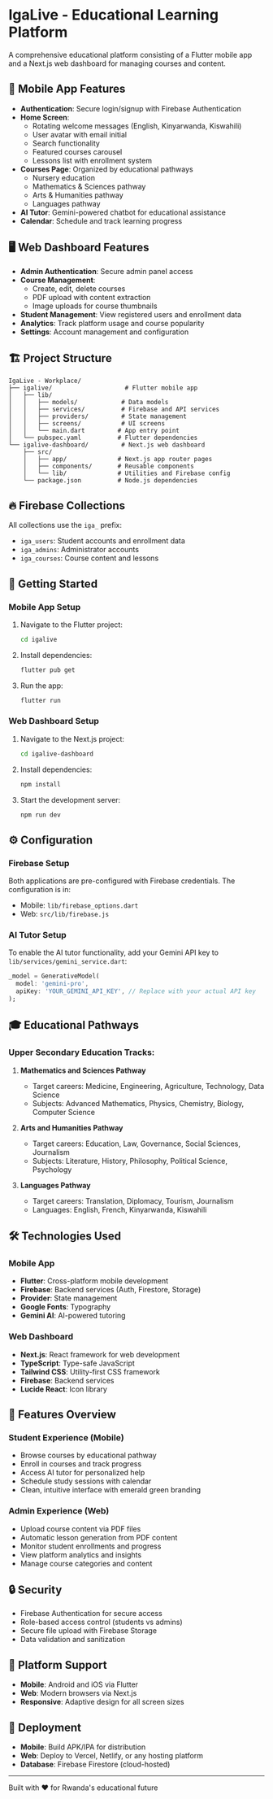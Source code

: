# IgaLive - Educational Learning Platform

A comprehensive educational platform consisting of a Flutter mobile app and a Next.js web dashboard for managing courses and content.

## 📱 Mobile App Features

- **Authentication**: Secure login/signup with Firebase Authentication
- **Home Screen**: 
  - Rotating welcome messages (English, Kinyarwanda, Kiswahili)
  - User avatar with email initial
  - Search functionality
  - Featured courses carousel
  - Lessons list with enrollment system
- **Courses Page**: Organized by educational pathways
  - Nursery education
  - Mathematics & Sciences pathway
  - Arts & Humanities pathway  
  - Languages pathway
- **AI Tutor**: Gemini-powered chatbot for educational assistance
- **Calendar**: Schedule and track learning progress

## 🖥️ Web Dashboard Features

- **Admin Authentication**: Secure admin panel access
- **Course Management**: 
  - Create, edit, delete courses
  - PDF upload with content extraction
  - Image uploads for course thumbnails
- **Student Management**: View registered users and enrollment data
- **Analytics**: Track platform usage and course popularity
- **Settings**: Account management and configuration

## 🏗️ Project Structure

```
IgaLive - Workplace/
├── igalive/                    # Flutter mobile app
│   ├── lib/
│   │   ├── models/            # Data models
│   │   ├── services/          # Firebase and API services
│   │   ├── providers/         # State management
│   │   ├── screens/           # UI screens
│   │   └── main.dart         # App entry point
│   └── pubspec.yaml          # Flutter dependencies
└── igalive-dashboard/         # Next.js web dashboard
    ├── src/
    │   ├── app/              # Next.js app router pages
    │   ├── components/       # Reusable components
    │   └── lib/              # Utilities and Firebase config
    └── package.json          # Node.js dependencies
```

## 🔥 Firebase Collections

All collections use the `iga_` prefix:

- `iga_users`: Student accounts and enrollment data
- `iga_admins`: Administrator accounts  
- `iga_courses`: Course content and lessons

## 🚀 Getting Started

### Mobile App Setup

1. Navigate to the Flutter project:
   ```bash
   cd igalive
   ```

2. Install dependencies:
   ```bash
   flutter pub get
   ```

3. Run the app:
   ```bash
   flutter run
   ```

### Web Dashboard Setup

1. Navigate to the Next.js project:
   ```bash
   cd igalive-dashboard
   ```

2. Install dependencies:
   ```bash
   npm install
   ```

3. Start the development server:
   ```bash
   npm run dev
   ```

## ⚙️ Configuration

### Firebase Setup
Both applications are pre-configured with Firebase credentials. The configuration is in:
- Mobile: `lib/firebase_options.dart`
- Web: `src/lib/firebase.js`

### AI Tutor Setup
To enable the AI tutor functionality, add your Gemini API key to `lib/services/gemini_service.dart`:
```dart
_model = GenerativeModel(
  model: 'gemini-pro',
  apiKey: 'YOUR_GEMINI_API_KEY', // Replace with your actual API key
);
```

## 🎓 Educational Pathways

### Upper Secondary Education Tracks:

1. **Mathematics and Sciences Pathway**
   - Target careers: Medicine, Engineering, Agriculture, Technology, Data Science
   - Subjects: Advanced Mathematics, Physics, Chemistry, Biology, Computer Science

2. **Arts and Humanities Pathway**
   - Target careers: Education, Law, Governance, Social Sciences, Journalism
   - Subjects: Literature, History, Philosophy, Political Science, Psychology

3. **Languages Pathway**
   - Target careers: Translation, Diplomacy, Tourism, Journalism
   - Languages: English, French, Kinyarwanda, Kiswahili

## 🛠️ Technologies Used

### Mobile App
- **Flutter**: Cross-platform mobile development
- **Firebase**: Backend services (Auth, Firestore, Storage)
- **Provider**: State management
- **Google Fonts**: Typography
- **Gemini AI**: AI-powered tutoring

### Web Dashboard
- **Next.js**: React framework for web development
- **TypeScript**: Type-safe JavaScript
- **Tailwind CSS**: Utility-first CSS framework
- **Firebase**: Backend services
- **Lucide React**: Icon library

## 📝 Features Overview

### Student Experience (Mobile)
- Browse courses by educational pathway
- Enroll in courses and track progress
- Access AI tutor for personalized help
- Schedule study sessions with calendar
- Clean, intuitive interface with emerald green branding

### Admin Experience (Web)
- Upload course content via PDF files
- Automatic lesson generation from PDF content
- Monitor student enrollments and progress
- View platform analytics and insights
- Manage course categories and content

## 🔒 Security
- Firebase Authentication for secure access
- Role-based access control (students vs admins)
- Secure file upload with Firebase Storage
- Data validation and sanitization

## 📱 Platform Support
- **Mobile**: Android and iOS via Flutter
- **Web**: Modern browsers via Next.js
- **Responsive**: Adaptive design for all screen sizes

## 🚀 Deployment
- **Mobile**: Build APK/IPA for distribution
- **Web**: Deploy to Vercel, Netlify, or any hosting platform
- **Database**: Firebase Firestore (cloud-hosted)

---

Built with ❤️ for Rwanda's educational future
